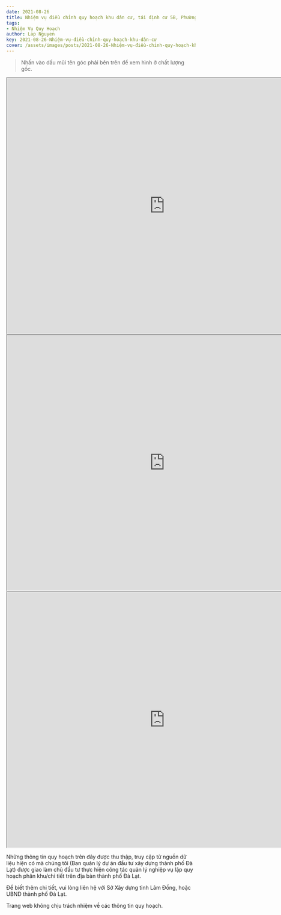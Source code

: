 ```yaml
---
date: 2021-08-26
title: Nhiệm vụ điều chỉnh quy hoạch khu dân cư, tái định cư 5B, Phường 3-4, TP Đà Lạt
tags:
- Nhiệm Vụ Quy Hoạch
author: Lap Nguyen
key: 2021-08-26-Nhiệm-vụ-điều-chỉnh-quy-hoạch-khu-dân-cư
cover: /assets/images/posts/2021-08-26-Nhiệm-vụ-điều-chỉnh-quy-hoạch-khu.png
---
```


> Nhấn vào dấu mũi tên góc phải bên trên để xem hình ở chất lượng gốc.

<iframe src="https://drive.google.com/file/d/1x7Jv0L_XjKPYviHNoaLnjcQHke2UHoos/preview" width="840" height="680" allow="autoplay"></iframe>

<iframe src="https://drive.google.com/file/d/1s5ikVdAm0xRM8D2vI2N1cNZ_Z-vEGFT2/preview" width="840" height="680" allow="autoplay"></iframe>

<iframe src="https://drive.google.com/file/d/1AGmlAGQLh-zHjm4pBR2MKMXAwAnpNA3W/preview" width="840" height="680" allow="autoplay"></iframe>


Những thông tin quy hoạch trên đây được thu thập, truy cập từ nguồn dữ liệu hiện có mà chúng tôi 
(Ban quản lý dự án đầu tư xây dựng thành phố Đà Lạt) được giao làm chủ đầu tư thực hiện công tác quản lý nghiệp vụ 
lập quy hoạch phân khu/chi tiết trên địa bàn thành phố Đà Lạt.

Để biết thêm chi tiết, vui lòng liên hệ với Sở Xây dựng tỉnh Lâm Đồng, hoặc UBND thành phố Đà Lạt.

Trang web không chịu trách nhiệm về các thông tin quy hoạch.
